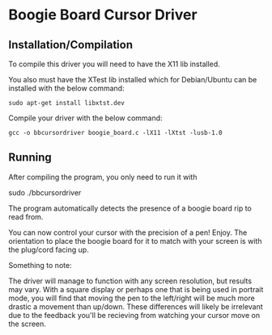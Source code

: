 # Boogie Board Cursor Driver

## Installation/Compilation

To compile this driver you will need to have the X11 lib installed. 

You also must have the XTest lib installed which for Debian/Ubuntu can be installed with the
below command:

	sudo apt-get install libxtst.dev

Compile your driver with the below command:

	gcc -o bbcursordriver boogie_board.c -lX11 -lXtst -lusb-1.0

## Running

After compiling the program, you only need to run it with

sudo ./bbcursordriver

The program automatically detects the presence of a boogie board rip to read from.

You can now control your cursor with the precision of a pen! Enjoy.
The orientation to place the boogie board for it to match with your screen is with the plug/cord
facing up.

Something to note:

The driver will manage to function with any screen resolution, but results may vary. With a square
display or perhaps one that is being used in portrait mode, you will find that moving the pen to
the left/right will be much more drastic a movement than up/down. These differences will likely be
irrelevant due to the feedback you'll be recieving from watching your cursor move on the screen.

